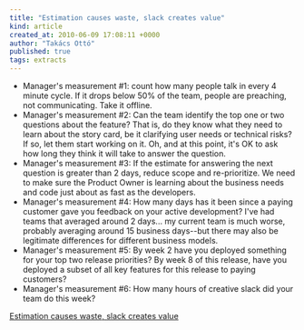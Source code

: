 ```yaml
---
title: "Estimation causes waste, slack creates value"
kind: article
created_at: 2010-06-09 17:08:11 +0000
author: "Takács Ottó"
published: true
tags: extracts
---
```

- Manager's measurement #1: count how many people talk in every 4 minute cycle. If it drops below 50% of the team, people are preaching, not communicating. Take it offline.
- Manager's measurement #2: Can the team identify the top one or two questions about the feature? That is, do they know what they need to learn about the story card, be it clarifying user needs or technical risks? If so, let them start working on it. Oh, and at this point, it's OK to ask how long they think it will take to answer the question.
- Manager's measurement #3: If the estimate for answering the next question is greater than 2 days, reduce scope and re-prioritize. We need to make sure the Product Owner is learning about the business needs and code just about as fast as the developers.
- Manager's measurement #4: How many days has it been since a paying customer gave you feedback on your active development? I've had teams that averaged around 2 days... my current team is much worse, probably averaging around 15 business days--but there may also be legitimate differences for different business models.
- Manager's measurement #5: By week 2 have you deployed something for your top two release priorities? By week 8 of this release, have you deployed a subset of all key features for this release to paying customers?
- Manager's measurement #6: How many hours of creative slack did your team do this week?

[Estimation causes waste, slack creates value](http://www.management30.com/posts/2010/5/9/estimation-causes-waste-slack-creates-value.html)

<div class='old-comments'></div>